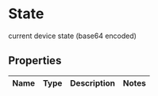 

# State

current device state (base64 encoded)

## Properties

| Name | Type | Description | Notes |
|------------ | ------------- | ------------- | -------------|



